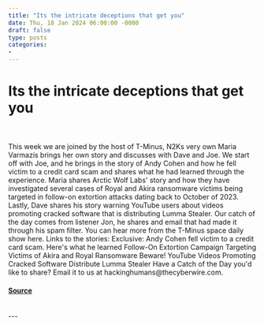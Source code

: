 ```yaml
---
title: "Its the intricate deceptions that get you"
date: Thu, 18 Jan 2024 06:00:00 -0000
draft: false
type: posts
categories: 
- 
---
```

# Its the intricate deceptions that get you

<br/>

<br/>
This week we are joined by the host of T-Minus, N2Ks very own Maria Varmazis brings her own story and discusses with Dave and Joe. We start off with Joe, and he brings in the story of Andy Cohen and how he fell victim to a credit card scam and shares what he had learned through the experience. Maria shares Arctic Wolf Labs' story and how they have investigated several cases of Royal and Akira ransomware victims being targeted in follow-on extortion attacks dating back to October of 2023. Lastly, Dave shares his story warning YouTube users about videos promoting cracked software that is distributing Lumma Stealer. Our catch of the day comes from listener Jon, he shares and email that had made it through his spam filter. You can hear more from the T-Minus space daily show here. Links to the stories: Exclusive: Andy Cohen fell victim to a credit card scam. Here's what he learned Follow-On Extortion Campaign Targeting Victims of Akira and Royal Ransomware Beware! YouTube Videos Promoting Cracked Software Distribute Lumma Stealer Have a Catch of the Day you'd like to share? Email it to us at hackinghumans@thecyberwire.com.

#### [Source](https://thecyberwire.com/podcasts/hacking-humans/273/notes)

<br/>
---
